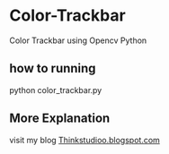 # Color-Trackbar
Color Trackbar using Opencv Python
## how to running
python color_trackbar.py

## More Explanation
visit my blog [Thinkstudioo.blogspot.com](http://thinkstudioo.blogspot.com/2018/07/membuat-color-trackbar-menggunakan.html) 
